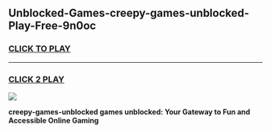 
## Unblocked-Games-creepy-games-unblocked-Play-Free-9n0oc
<h3>
<a href="https://premium76.site?title=creepy-games-unblocked&ref=21A">CLICK TO PLAY</a></h3>
<hr>

<h3>
<a href="https://premium76.site?title=creepy-games-unblocked&ref=21A">CLICK 2 PLAY</a>
  
</h3>

<a href="https://premium76.site?title=creepy-games-unblocked&ref=21A"><img src="https://clearcache.store/games.png"></a>


**creepy-games-unblocked games unblocked: Your Gateway to Fun and Accessible Online Gaming**
